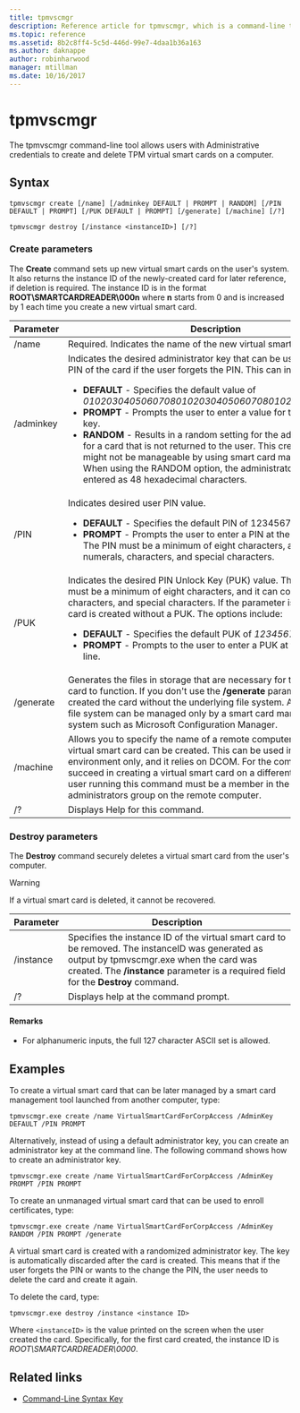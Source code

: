 ```yaml
---
title: tpmvscmgr
description: Reference article for tpmvscmgr, which is a command-line tool that lets users with Administrative credentials create and delete TPM virtual smart cards on a computer.
ms.topic: reference
ms.assetid: 8b2c8ff4-5c5d-446d-99e7-4daa1b36a163
ms.author: daknappe
author: robinharwood
manager: mtillman
ms.date: 10/16/2017
---
```


# tpmvscmgr

The tpmvscmgr command-line tool allows users with Administrative credentials to create and delete TPM virtual smart cards on a computer.

## Syntax

```
tpmvscmgr create [/name] [/adminkey DEFAULT | PROMPT | RANDOM] [/PIN DEFAULT | PROMPT] [/PUK DEFAULT | PROMPT] [/generate] [/machine] [/?]
```

```
tpmvscmgr destroy [/instance <instanceID>] [/?]
```

### Create parameters

The **Create** command sets up new virtual smart cards on the user's system. It also returns the instance ID of the newly-created card for later reference, if deletion is required. The instance ID is in the format **ROOT\SMARTCARDREADER\000n** where **n** starts from 0 and is increased by 1 each time you create a new virtual smart card.

| Parameter | Description |
|--|--|
| /name | Required. Indicates the name of the new virtual smart card. |
| /adminkey | Indicates the desired administrator key that can be used to reset the PIN of the card if the user forgets the PIN. This can include:<ul><li>**DEFAULT** - Specifies the default value of *010203040506070801020304050607080102030405060708*.</li><li>**PROMPT** - Prompts the user to enter a value for the administrator key.</li><li>**RANDOM** - Results in a random setting for the administrator key for a card that is not returned to the user. This creates a card that might not be manageable by using smart card management tools. When using the RANDOM option, the administrator key must be entered as 48 hexadecimal characters.</li></ul> |
| /PIN | Indicates desired user PIN value.<ul><li>**DEFAULT** - Specifies the default PIN of 12345678.</li><li>**PROMPT** - Prompts the user to enter a PIN at the command line. The PIN must be a minimum of eight characters, and it can contain numerals, characters, and special characters.</li></ul> |
| /PUK | Indicates the desired PIN Unlock Key (PUK) value. The PUK value must be a minimum of eight characters, and it can contain numerals, characters, and special characters. If the parameter is omitted, the card is created without a PUK. The options include:<ul><li>**DEFAULT** - Specifies the default PUK of *12345678*.</li><li>**PROMPT** - Prompts to the user to enter a PUK at the command line.</li></ul> |
| /generate | Generates the files in storage that are necessary for the virtual smart card to function. If you don't use the **/generate** parameter, it's like you created the card without the underlying file system. A card without a file system can be managed only by a smart card management system such as Microsoft Configuration Manager. |
| /machine | Allows you to specify the name of a remote computer on which the virtual smart card can be created. This can be used in a domain environment only, and it relies on DCOM. For the command to succeed in creating a virtual smart card on a different computer, the user running this command must be a member in the local administrators group on the remote computer. |
| /? | Displays Help for this command. |

### Destroy parameters

The **Destroy** command securely deletes a virtual smart card from the user's computer.

> [!WARNING]
> If a virtual smart card is deleted, it cannot be recovered.

| Parameter | Description |
|--|--|
| /instance | Specifies the instance ID of the virtual smart card to be removed. The instanceID was generated as output by tpmvscmgr.exe when the card was created. The **/instance** parameter is a required field for the **Destroy** command. |
| /? | Displays help at the command prompt. |

#### Remarks

- For alphanumeric inputs, the full 127 character ASCII set is allowed.

## Examples

To create a virtual smart card that can be later managed by a smart card management tool launched from another computer, type:

```
tpmvscmgr.exe create /name VirtualSmartCardForCorpAccess /AdminKey DEFAULT /PIN PROMPT
```

Alternatively, instead of using a default administrator key, you can create an administrator key at the command line. The following command shows how to create an administrator key.

```
tpmvscmgr.exe create /name VirtualSmartCardForCorpAccess /AdminKey PROMPT /PIN PROMPT
```

To create an unmanaged virtual smart card that can be used to enroll certificates, type:

```
tpmvscmgr.exe create /name VirtualSmartCardForCorpAccess /AdminKey RANDOM /PIN PROMPT /generate
```

A virtual smart card is created with a randomized administrator key. The key is automatically discarded after the card is created. This means that if the user forgets the PIN or wants to the change the PIN, the user needs to delete the card and create it again.

To delete the card, type:

```
tpmvscmgr.exe destroy /instance <instance ID>
```

Where `<instanceID>` is the value printed on the screen when the user created the card. Specifically, for the first card created, the instance ID is *ROOT\SMARTCARDREADER\0000*.

## Related links

- [Command-Line Syntax Key](command-line-syntax-key.md)
